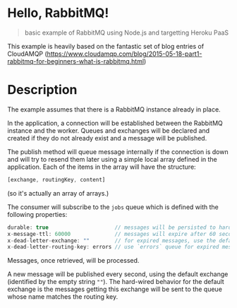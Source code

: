 # Hello, RabbitMQ!
> basic example of RabbitMQ using Node.js and targetting Heroku PaaS

This example is heavily based on the fantastic set of blog entries of CloudAMQP (https://www.cloudamqp.com/blog/2015-05-18-part1-rabbitmq-for-beginners-what-is-rabbitmq.html)

# Description
The example assumes that there is a RabbitMQ instance already in place.

In the application, a connection will be established between the RabbitMQ instance and the worker. Queues and exchanges will be declared and created if they do not already exist and a message will be published.

The publish method will queue message internally if the connection is down and will try to resend them later using a simple local array defined in the application. Each of the items in the array will have the structure:
```javascript
[exchange, routingKey, content]
```
(so it's actually an array of arrays.)

The consumer will subscribe to the `jobs` queue which is defined with the following properties:
```javascript
durable: true                     // messages will be persisted to hard disk to survive node failures
x-message-ttl: 60000              // messages will expire after 60 seconds without having been acknowledged
x-dead-letter-exchange: ""        // for expired messages, use the default exchange (direct, use routing key as the destination queue)
x-dead-letter-routing-key: errors // use `errors` queue for expired messages
```

Messages, once retrieved, will be processed.

A new message will be published every second, using the default exchange (identified by the empty string `""`). The hard-wired behavior for the default exchange is the messages getting this exchange will be sent to the queue whose name matches the routing key.
